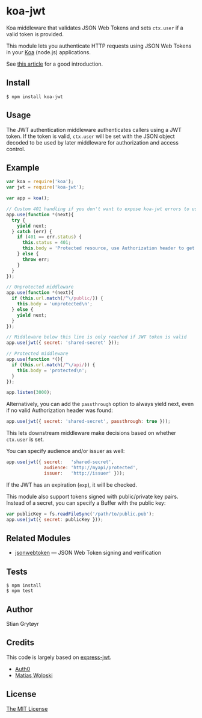 # koa-jwt

Koa middleware that validates JSON Web Tokens and sets `ctx.user`
if a valid token is provided.

This module lets you authenticate HTTP requests using JSON Web Tokens 
in your [Koa](http://koajs.com/) (node.js) applications.

See [this article](http://blog.auth0.com/2014/01/07/angularjs-authentication-with-cookies-vs-token/) 
for a good introduction.

## Install

    $ npm install koa-jwt

## Usage

The JWT authentication middleware authenticates callers using a JWT
token.  If the token is valid, `ctx.user` will be set with the JSON 
object decoded to be used by later middleware for authorization and 
access control. 

## Example

```js
var koa = require('koa');
var jwt = require('koa-jwt');

var app = koa();

// Custom 401 handling if you don't want to expose koa-jwt errors to users
app.use(function *(next){
  try {
    yield next;
  } catch (err) {
    if (401 == err.status) {
      this.status = 401;
      this.body = 'Protected resource, use Authorization header to get access\n';
    } else {
      throw err;
    }
  }
});

// Unprotected middleware
app.use(function *(next){
  if (this.url.match(/^\/public/)) {
    this.body = 'unprotected\n';
  } else {
    yield next;
  }
});

// Middleware below this line is only reached if JWT token is valid
app.use(jwt({ secret: 'shared-secret' }));

// Protected middleware
app.use(function *(){
  if (this.url.match(/^\/api/)) {
    this.body = 'protected\n';
  }
});

app.listen(3000);
```

Alternatively, you can add the `passthrough` option to always yield next,
even if no valid Authorization header was found: 
```js
app.use(jwt({ secret: 'shared-secret', passthrough: true }));
```
This lets downstream middleware make decisions based on whether `ctx.user` is set.


You can specify audience and/or issuer as well:
```js
app.use(jwt({ secret:   'shared-secret',
              audience: 'http://myapi/protected',
              issuer:   'http://issuer' }));
```
If the JWT has an expiration (`exp`), it will be checked.

This module also support tokens signed with public/private key pairs. Instead 
of a secret, you can specify a Buffer with the public key:
```js
var publicKey = fs.readFileSync('/path/to/public.pub');
app.use(jwt({ secret: publicKey }));
```

## Related Modules

- [jsonwebtoken](https://github.com/auth0/node-jsonwebtoken) — JSON Web Token signing 
and verification

## Tests

    $ npm install
    $ npm test

## Author

Stian Grytøyr

## Credits

This code is largely based on [express-jwt](https://github.com/auth0/express-jwt).

  - [Auth0](http://auth0.com/)
  - [Matias Woloski](http://github.com/woloski)

## License

[The MIT License](http://opensource.org/licenses/MIT)
